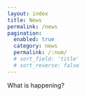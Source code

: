 ```yaml
---
layout: index
title: News
permalink: /news
pagination:
  enabled: true
  category: news
  permalink: /:num/
  # sort_field: 'title'
  # sort_reverse: false
---
```

What is happening?
